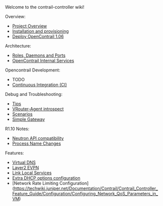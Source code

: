 Welcome to the contrail-controller wiki!

Overview:
* [Project Overview](https://github.com/Juniper/contrail-controller/wiki/Contrail:-Project-Overview)
* [Installation and provisioning](https://github.com/Juniper/contrail-controller/wiki/OpenContrail-bring-up-and-provisioning)
* [Deploy OpenContrail 1.06](Install-and-Configure-OpenContrail-1.06)

Architecture:

* [Roles, Daemons and Ports](Roles-Daemons-Ports)
* [OpenContrail Internal Services](OpenContrail-Internal-Services)

Opencontrail Development:
* TODO
* [Continuous Integration (CI)](OpenContrail-Continuous-Integration-(CI))

Debug and Troubleshooting:
* [Tips](Debug-Tips)
* [VRouter-Agent introspect](Contrail-Vrouter-Agent---Introspect)
* [Scenarios](Scenario-Troubleshooting)
* [Simple Gateway](Simple-Gateway)

R1.10 Notes:
* [Neutron API compatibility](Neutron-API-Support-on-R1.10)
* [Process Name Changes](Contrail-process-names'-changes-in-R1.10)

Features:
* [Virtual DNS](Dns)
* [Layer2 EVPN](EVPN)
* [Link Local Services](Link-local-services)
* [Extra DHCP options configuration](Extra-DHCP-Options)
* [Network Rate Limiting Configuration] (https://techwiki.juniper.net/Documentation/Contrail/Contrail_Controller_Feature_Guide/Configuration/Configuring_Network_QoS_Parameters_in_VM)